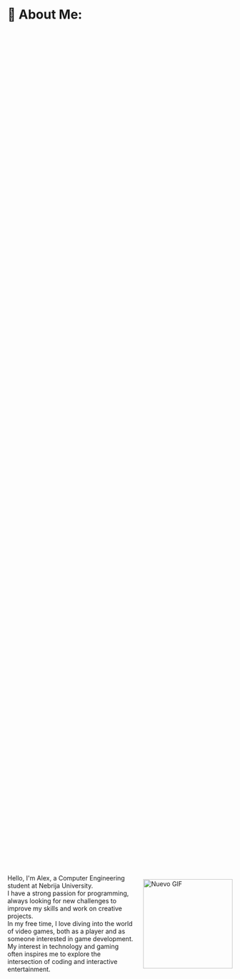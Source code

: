 # 💫 About Me:
<div style="display: flex; justify-content: center; align-items: center; height: 100vh;">
  <div style="flex: 1; margin-right: 20px;">
    Hello, I'm Alex, a Computer Engineering student at Nebrija University. <br>
    I have a strong passion for programming,<br>
    always looking for new challenges to improve my skills and work on creative projects. <br>
    In my free time, I love diving into the world of video games, both as a player and as someone interested in game development. <br>
    My interest in technology and gaming often inspires me to explore the intersection of coding and interactive entertainment.
  </div>
<div style="display: flex; justify-content: center; align-items: center; height: 100vh;">
  <img src="https://github.com/samadpls/Programing-Gifs/blob/main/static/gifs/new.gif?raw=true" alt="Nuevo GIF" width="200"/>
</div>
</div>

## 🌐 Socials:
[![Instagram](https://img.shields.io/badge/Instagram-%23E4405F.svg?logo=Instagram&logoColor=white)](https://instagram.com/_moolero_) 

# 💻 Tech Stack:
![C++](https://img.shields.io/badge/c++-%2300599C.svg?style=for-the-badge&logo=c%2B%2B&logoColor=white) ![Java](https://img.shields.io/badge/java-%23ED8B00.svg?style=for-the-badge&logo=openjdk&logoColor=white) ![MySQL](https://img.shields.io/badge/mysql-4479A1.svg?style=for-the-badge&logo=mysql&logoColor=white)
# 📊 GitHub Stats:
![](https://github-readme-stats.vercel.app/api?username=AlejandroMolero004&theme=dark&hide_border=false&include_all_commits=true&count_private=true)<br/>
![](https://github-readme-streak-stats.herokuapp.com/?user=AlejandroMolero004&theme=dark&hide_border=false)<br/>
![](https://github-readme-stats.vercel.app/api/top-langs/?username=AlejandroMolero004&theme=dark&hide_border=false&include_all_commits=true&count_private=true&layout=compact)

### ✍️ Random Dev Quote
![](https://quotes-github-readme.vercel.app/api?type=horizontal&theme=radical)

### 🔝 Top Contributed Repo
![](https://github-contributor-stats.vercel.app/api?username=AlejandroMolero004&limit=5&theme=dark&combine_all_yearly_contributions=true)

---
[![](https://visitcount.itsvg.in/api?id=AlejandroMolero004&icon=0&color=0)](https://visitcount.itsvg.in)

<!-- Proudly created with GPRM ( https://gprm.itsvg.in ) -->
